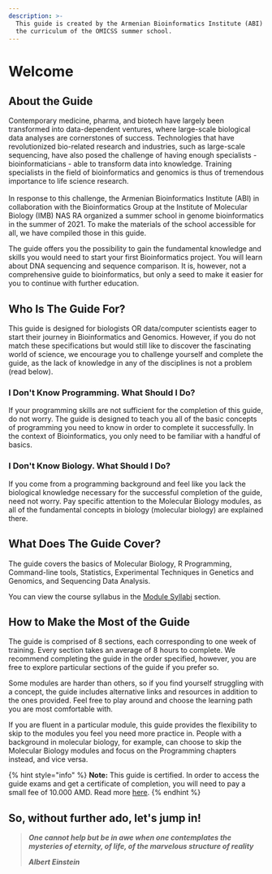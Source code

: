 ```yaml
---
description: >-
  This guide is created by the Armenian Bioinformatics Institute (ABI) and is
  the curriculum of the OMICSS summer school.
---
```


# Welcome

## About the Guide

Contemporary medicine, pharma, and biotech have largely been transformed into data-dependent ventures, where large-scale biological data analyses are cornerstones of success. Technologies that have revolutionized bio-related research and industries, such as large-scale sequencing, have also posed the challenge of having enough specialists - bioinformaticians -  able to transform data into knowledge. Training specialists in the field of bioinformatics and genomics is thus of tremendous importance to life science research.\
\
In response to this challenge, the Armenian Bioinformatics Institute (ABI) in collaboration with the Bioinformatics Group at the Institute of Molecular Biology (IMB) NAS RA organized a summer school in genome bioinformatics in the summer of 2021. To make the materials of the school accessible for all, we have compiled those in this guide.

The guide offers you the possibility to gain the fundamental knowledge and skills you would need to start your first Bioinformatics project. You will learn about DNA sequencing and sequence comparison. It is, however, not a comprehensive guide to bioinformatics, but only a seed to make it easier for you to continue with further education.

## Who Is The Guide For?

This guide is designed for biologists OR data/computer scientists eager to start their journey in Bioinformatics and Genomics. However, if you do not match these specifications but would still like to discover the fascinating world of science, we encourage you to challenge yourself and complete the guide, as the lack of knowledge in any of the disciplines is not a problem (read below).

### I Don't Know Programming. What Should I Do?

If your programming skills are not sufficient for the completion of this guide, do not worry. The guide is designed to teach you all of the basic concepts of programming you need to know in order to complete it successfully. In the context of Bioinformatics, you only need to be familiar with a handful of basics.

### I Don't Know Biology. What Should I Do?

If you come from a programming background and feel like you lack the biological knowledge necessary for the successful completion of the guide, need not worry. Pay specific attention to the Molecular Biology modules, as all of the fundamental concepts in biology (molecular biology) are explained there.

## What Does The Guide Cover?

The guide covers the basics of Molecular Biology, R Programming, Command-line tools, Statistics, Experimental Techniques in Genetics and Genomics, and Sequencing Data Analysis.

You can view the course syllabus in the [Module Syllabi](syllabi.md) section.

## How to Make the Most of the Guide

The guide is comprised of 8 sections, each corresponding to one week of training. Every section takes an average of 8 hours to complete. We recommend completing the guide in the order specified, however, you are free to explore particular sections of the guide if you prefer so.

Some modules are harder than others, so if you find yourself struggling with a concept, the guide includes alternative links and resources in addition to the ones provided. Feel free to play around and choose the learning path you are most comfortable with.

If you are fluent in a particular module, this guide provides the flexibility to skip to the modules you feel you need more practice in. People with a background in molecular biology, for example, can choose to skip the Molecular Biology modules and focus on the Programming chapters instead, and vice versa.

{% hint style="info" %}
**Note:** This guide is certified. In order to access the guide exams and get a certificate of completion, you will need to pay a small fee of 10.000 AMD. Read more [here](https://abi.am/education/omicss-guide-2021/).&#x20;
{% endhint %}

## So, without further ado, let's jump in!

> _**One cannot help but be in awe when one contemplates the mysteries of eternity, of life, of the marvelous structure of reality**_
>
> _**Albert Einstein**_

